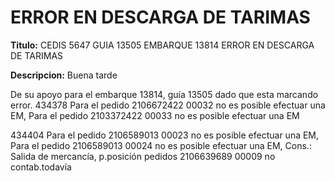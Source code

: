 # ERROR EN DESCARGA DE TARIMAS

**Titulo:** CEDIS 5647 GUIA 13505 EMBARQUE 13814 ERROR EN DESCARGA DE TARIMAS

**Descripcion:** Buena tarde

De su apoyo para el embarque 13814, guía 13505 dado que esta marcando error.
434378 Para el pedido 2106672422 00032 no es posible efectuar una EM, Para el pedido 2103372422 00033 no es posible efectuar una EM

434404 Para el pedido 2106589013 00023 no es posible efectuar una EM, Para el pedido  2106589013 00024 no es posible efectuar una EM, Cons.: Salida de mercancía, p.posición pedidos 2106639689 00009 no contab.todavía


